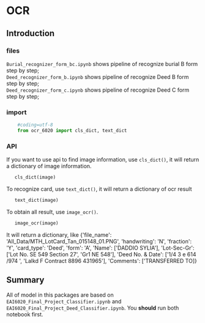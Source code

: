 # OCR

## Introduction

### files

`Burial_recognizer_form_bc.ipynb` shows pipeline of recognize burial B form step by step;	
`Deed_recognizer_form_b.ipynb` shows pipeline of recognize Deed B form step by step;	 	
`Deed_recognizer_form_c.ipynb` shows pipeline of recognize Deed C form step by step;	

### import

```python
    #coding=utf-8
    from ocr_6020 import cls_dict, text_dict
```

### API

If you want to use api to find image information, use `cls_dict()`, it will return a dictionary of image information.

```python
   cls_dict(image)
```

To recognize card, use `text_dict()`, it will return a dictionary of ocr result

```python
   text_dict(image)
```

To obtain all result, use `image_ocr()`.
```python
   image_ocr(image)
```
It will return a dictionary, like {'file_name': 'All_Data/MTH_LotCard_Tan_015148_01.PNG', 'handwriting': 'N', 'fraction': 'Y', 'card_type': 'Deed', 'form': 'A', 'Name': ['DADDIO SYLIA'], 'Lot-Sec-Gr': ['Lot No. SE 549 Section 27', 'Gr1 NE 548'], 'Deed No. & Date': ['1/4 3 e 614 /974 ', 'Lalkd F Contract 8896 431965'], 'Comments': ['TRANSFERRED TO]}

## Summary
All of model in this packages are based on `EAI6020_Final_Project_Classifier.ipynb` and `EAI6020_Final_Project_Deed_Classifier.ipynb`. You **should** run both notebook first.

